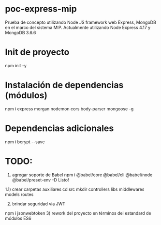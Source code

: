 # poc-express-mip
Prueba de concepto utilizando Node JS framework web Express, MongoDB en el marco del sistema MIP.
Actualmente utilizando Node Express 4.17 y MongoDB 3.6.6

# Init de proyecto
npm init -y

# Instalación de dependencias (módulos)
npm i express morgan nodemon cors body-parser mongoose -g 

# Dependencias adicionales
npm i bcrypt --save

# TODO:
1) agregar soporte de Babel
npm i @babel/core @babel/cli @babel/node @babel/preset-env -D
Listo!

1.1) crear carpetas auxiliares
cd src
mkdir controllers libs middlewares models routes

2) brindar seguridad via JWT
   
npm i jsonwebtoken
3) rework del proyecto en términos del estandard de módulos ES6


